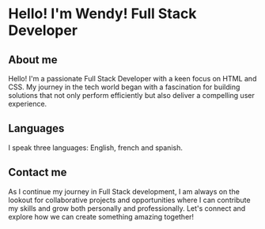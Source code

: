 # Hello! I'm Wendy! Full Stack Developer
## About me
Hello! I'm a passionate Full Stack Developer with a keen focus on HTML and CSS. My journey in the tech world began with a fascination for building solutions that not only perform efficiently but also deliver a compelling user experience.
## Languages
I speak three languages: English, french and spanish.
## Contact me
As I continue my journey in Full Stack development, I am always on the lookout for collaborative projects and opportunities where I can contribute my skills and grow both personally and professionally. Let's connect and explore how we can create something amazing together!
